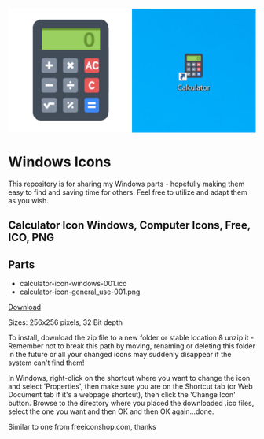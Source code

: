 ![Screenshot](images/calculator-icon-windows-001-example.png)

# Windows Icons
This repository is for sharing my Windows parts - hopefully making them easy to find and saving time for others. Feel free to utilize and adapt them as you wish.

## Calculator Icon Windows, Computer Icons, Free, ICO, PNG
## Parts
* calculator-icon-windows-001.ico
* calculator-icon-general_use-001.png
 
[Download](calculator-icons-001.zip)

Sizes: 256x256 pixels, 32 Bit depth

To install, download the zip file to a new folder or stable location & unzip it - Remember not to break this path by moving, renaming or deleting this folder in the future or all your changed icons may suddenly disappear if the system can't find them!
 
In Windows, right-click on the shortcut where you want to change the icon and select 'Properties', then make sure you are on the Shortcut tab (or Web Document tab if it's a webpage shortcut), then click the 'Change Icon' button. Browse to the directory where you placed the downloaded .ico files, select the one you want and then OK and then OK again...done.

Similar to one from freeiconshop.com, thanks
